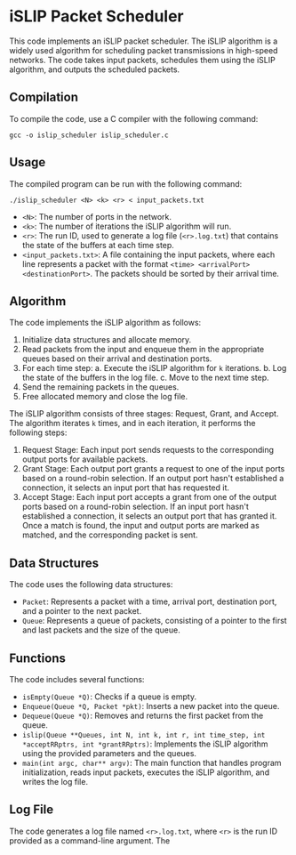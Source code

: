 # iSLIP Packet Scheduler

This code implements an iSLIP packet scheduler. The iSLIP algorithm is a widely used algorithm for scheduling packet transmissions in high-speed networks. The code takes input packets, schedules them using the iSLIP algorithm, and outputs the scheduled packets.

## Compilation

To compile the code, use a C compiler with the following command:

```
gcc -o islip_scheduler islip_scheduler.c
```

## Usage

The compiled program can be run with the following command:

```
./islip_scheduler <N> <k> <r> < input_packets.txt
```

- `<N>`: The number of ports in the network.
- `<k>`: The number of iterations the iSLIP algorithm will run.
- `<r>`: The run ID, used to generate a log file (`<r>.log.txt`) that contains the state of the buffers at each time step.
- `<input_packets.txt>`: A file containing the input packets, where each line represents a packet with the format `<time> <arrivalPort> <destinationPort>`. The packets should be sorted by their arrival time.

## Algorithm

The code implements the iSLIP algorithm as follows:

1. Initialize data structures and allocate memory.
2. Read packets from the input and enqueue them in the appropriate queues based on their arrival and destination ports.
3. For each time step:
   a. Execute the iSLIP algorithm for `k` iterations.
   b. Log the state of the buffers in the log file.
   c. Move to the next time step.
4. Send the remaining packets in the queues.
5. Free allocated memory and close the log file.

The iSLIP algorithm consists of three stages: Request, Grant, and Accept. The algorithm iterates `k` times, and in each iteration, it performs the following steps:

1. Request Stage: Each input port sends requests to the corresponding output ports for available packets.
2. Grant Stage: Each output port grants a request to one of the input ports based on a round-robin selection. If an output port hasn't established a connection, it selects an input port that has requested it.
3. Accept Stage: Each input port accepts a grant from one of the output ports based on a round-robin selection. If an input port hasn't established a connection, it selects an output port that has granted it. Once a match is found, the input and output ports are marked as matched, and the corresponding packet is sent.

## Data Structures

The code uses the following data structures:

- `Packet`: Represents a packet with a time, arrival port, destination port, and a pointer to the next packet.
- `Queue`: Represents a queue of packets, consisting of a pointer to the first and last packets and the size of the queue.

## Functions

The code includes several functions:

- `isEmpty(Queue *Q)`: Checks if a queue is empty.
- `Enqueue(Queue *Q, Packet *pkt)`: Inserts a new packet into the queue.
- `Dequeue(Queue *Q)`: Removes and returns the first packet from the queue.
- `islip(Queue **Queues, int N, int k, int r, int time_step, int *acceptRRptrs, int *grantRRptrs)`: Implements the iSLIP algorithm using the provided parameters and the queues.
- `main(int argc, char** argv)`: The main function that handles program initialization, reads input packets, executes the iSLIP algorithm, and writes the log file.

## Log File

The code generates a log file named `<r>.log.txt`, where `<r>` is the run ID provided as a command-line argument. The
